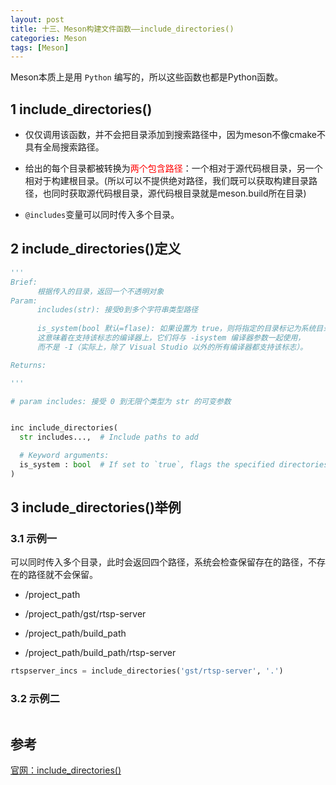 ```yaml
---
layout: post
title: 十三、Meson构建文件函数——include_directories()
categories: Meson
tags: [Meson]
---
```


Meson本质上是用 `Python` 编写的，所以这些函数也都是Python函数。

## 1 include_directories()

- 仅仅调用该函数，并不会把目录添加到搜索路径中，因为meson不像cmake不具有全局搜索路径。

- 给出的每个目录都被转换为<font color="red">两个包含路径</font>：一个相对于源代码根目录，另一个相对于构建根目录。(所以可以不提供绝对路径，我们既可以获取构建目录路径，也同时获取源代码根目录，源代码根目录就是meson.build所在目录)

- `@includes`变量可以同时传入多个目录。

## 2 include_directories()定义

```python
'''
Brief: 
      根据传入的目录，返回一个不透明对象
Param:
      includes(str): 接受0到多个字符串类型路径
      
      is_system(bool 默认=flase): 如果设置为 true，则将指定的目录标记为系统目录。
      这意味着在支持该标志的编译器上，它们将与 -isystem 编译器参数一起使用，
      而不是 -I（实际上，除了 Visual Studio 以外的所有编译器都支持该标志）。

Returns:

'''

# param includes: 接受 0 到无限个类型为 str 的可变参数


inc include_directories(
  str includes...,  # Include paths to add

  # Keyword arguments:
  is_system : bool  # If set to `true`, flags the specified directories as system directories
)
```



## 3 include_directories()举例

### 3.1 示例一

可以同时传入多个目录，此时会返回四个路径，系统会检查保留存在的路径，不存在的路径就不会保留。

- /project_path

- /project_path/gst/rtsp-server

- /project_path/build_path

- /project_path/build_path/rtsp-server

```python
rtspserver_incs = include_directories('gst/rtsp-server', '.')
```

### 3.2 示例二

```python

```

## 参考

[官网：include_directories()
](https://mesonbuild.com/Reference-manual_functions.html#include_directories)
